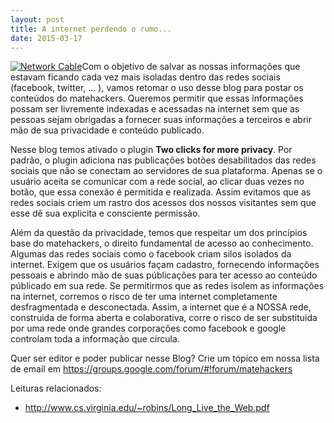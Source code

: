 ```yaml
---
layout: post
title: A internet perdendo o rumo...
date: 2015-03-17
---
```


[![Network Cable](network_cable-300x225.jpg)](http://blog.matehackers.org/wp-content/uploads/2015/03/network_cable.jpg)Com o objetivo de salvar as nossas informações que estavam ficando cada vez mais isoladas dentro das redes sociais (facebook, twitter, ... ), vamos retomar o uso desse blog para postar os conteúdos do matehackers. Queremos permitir que essas informações possam ser livremente indexadas e acessadas na internet sem que as pessoas sejam obrigadas a fornecer suas informações a terceiros e abrir mão de sua privacidade e conteúdo publicado.

Nesse blog temos ativado o plugin **Two clicks for more privacy**. Por padrão, o plugin adiciona nas publicações botões desabilitados das redes sociais que não se conectam ao servidores de sua plataforma. Apenas se o usuário aceita se comunicar com a rede social, ao clicar duas vezes no botão, que essa conexão é permitida e realizada. Assim evitamos que as redes sociais criem um rastro dos acessos dos nossos visitantes sem que esse dê sua explicita e consciente permissão.

Além da questão da privacidade, temos que respeitar um dos princípios base do matehackers, o direito fundamental de acesso ao conhecimento. Algumas das redes sociais como o facebook criam silos isolados da internet. Exigem que os usuários façam cadastro, fornecendo informações pessoais e abrindo mão de suas públicações para ter acesso ao conteúdo públicado em sua rede. Se permitirmos que as redes isolem as informações na internet, corremos o risco de ter uma internet completamente desfragmentada e desconectada. Assim, a internet que é a NOSSA rede, construida de forma aberta e colaborativa, corre o risco de ser substituida por uma rede onde grandes corporações como facebook e google controlam toda a informação que circula.

Quer ser editor e poder publicar nesse Blog? Crie um tópico em nossa lista de email em https://groups.google.com/forum/#!forum/matehackers

Leituras relacionados:

*   http://www.cs.virginia.edu/~robins/Long_Live_the_Web.pdf